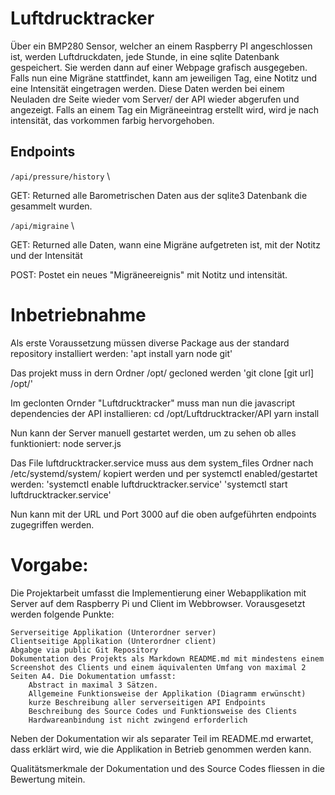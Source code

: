 # Luftdrucktracker
Über ein BMP280 Sensor, welcher an einem Raspberry PI angeschlossen ist, werden Luftdruckdaten, jede Stunde, in eine sqlite Datenbank gespeichert.
Sie werden dann auf einer Webpage grafisch ausgegeben.
Falls nun eine Migräne stattfindet, kann am jeweiligen Tag, eine Notitz und eine Intensität eingetragen werden.
Diese Daten werden bei einem Neuladen dre Seite wieder vom Server/ der API wieder abgerufen und angezeigt.
Falls an einem Tag ein Migräneeintrag erstellt wird, wird je nach intensität, das vorkommen farbig hervorgehoben.

## Endpoints
`/api/pressure/history` \

GET:
Returned alle Barometrischen Daten aus der sqlite3 Datenbank die gesammelt wurden.

`/api/migraine` \

GET:
Returned alle Daten, wann eine Migräne aufgetreten ist, mit der Notitz und der Intensität

POST:
Postet ein neues "Migräneereignis" mit Notitz und intensität.

# Inbetriebnahme
Als erste Voraussetzung müssen diverse Package aus der standard repository installiert werden:
'apt install yarn node git'

Das projekt muss in dern Ordner /opt/ gecloned werden
'git clone [git url] /opt/'

Im geclonten Ornder "Luftdrucktracker" muss man nun die javascript dependencies der API installieren:
cd /opt/Luftdrucktracker/API
yarn install

Nun kann der Server manuell gestartet werden, um zu sehen ob alles funktioniert:
node server.js


Das File luftdrucktracker.service muss aus dem system_files Ordner nach /etc/systemd/system/ kopiert werden und per systemctl enabled/gestartet werden:
'systemctl enable luftdrucktracker.service'
'systemctl start luftdrucktracker.service'

Nun kann mit der URL und Port 3000 auf die oben aufgeführten endpoints zugegriffen werden.

# Vorgabe:
Die Projektarbeit umfasst die Implementierung einer Webapplikation mit Server auf dem Raspberry Pi und Client im Webbrowser. Vorausgesetzt werden folgende Punkte:

    Serverseitige Applikation (Unterordner server)
    Clientseitige Applikation (Unterordner client)
    Abgabge via public Git Repository
    Dokumentation des Projekts als Markdown README.md mit mindestens einem Screenshot des Clients und einem äquivalenten Umfang von maximal 2 Seiten A4. Die Dokumentation umfasst:
        Abstract in maximal 3 Sätzen.
        Allgemeine Funktionsweise der Applikation (Diagramm erwünscht)
        kurze Beschreibung aller serverseitigen API Endpoints
        Beschreibung des Source Codes und Funktionsweise des Clients
        Hardwareanbindung ist nicht zwingend erforderlich

Neben der Dokumentation wir als separater Teil im README.md erwartet, dass erklärt wird, wie die Applikation in Betrieb genommen werden kann.

Qualitätsmerkmale der Dokumentation und des Source Codes fliessen in die Bewertung mitein.

